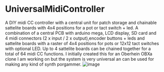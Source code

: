 # UniversalMidiController
A DIY midi CC controller with a central unit for patch storage and chainable sattelite boards with 4x4 positions for a pot or tact switch + led.
A combination of a central PCB with arduino mega, LCD display, SD card and 4 midi connectors (2 x input / 2 x output),encoder buttons + leds and sattelite boards with a raster of 4x4 positions for pots or 12x12 tact switches with optional LED. 
Up to 4 sattelite boards can be chained together for a total of 64 midi CC functions.
I initially created this for an Oberhein OBXa clone I am working on but the system is very universal an can be used for making any kind of synth porgammer.
![image](https://github.com/VerreyckenGerd/UniversalMidiController/assets/69856911/03b45798-9bad-4695-bcee-560bc0c15f5a)
